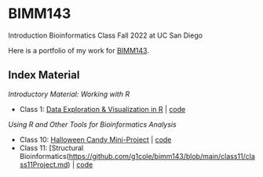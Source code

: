 # BIMM143
Introduction Bioinformatics Class Fall 2022 at UC San Diego

Here is a portfolio of my work for [BIMM143](https://bioboot.github.io/bimm143_F22/).

## Index Material
*Introductory Material: Working with R*
- Class 1: [Data Exploration & Visualization in R]() | [code]()

*Using R and Other Tools for Bioinformatics Analysis*
- Class 10: [Halloween Candy Mini-Project](https://github.com/g1cole/bimm143/blob/main/class10/class10Project.md) | [code](https://github.com/g1cole/bimm143/blob/main/class10/class10Project.qmd)
- Class 11: [Structural Bioinformatics(https://github.com/g1cole/bimm143/blob/main/class11/class11Project.md) | [code]()
